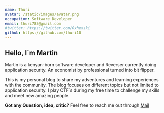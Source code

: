 ```yaml
---
name: Thuri
avatar: /static/images/avatar.png
occupation: Software Developer
email: thuri783@gmail.com
#twitter: https://twitter.com/0xhexski
github: https://github.com/thuri10
---
```


## Hello, I`m Martin

Martin is a kenyan-born software developer and Reverser currently doing application security. An economist by professional turned into bit flipper.

This is my personal blog to share my adventures and learning experiences with the community. The blog focuses on different topics but not limited to application security. I play CTF`s during my free time to challenge my skills and meet new amazing people.

**Got any Question, idea, critic?** Feel free to reach me out through [Mail](mailto:thuri783@gmail.com)
